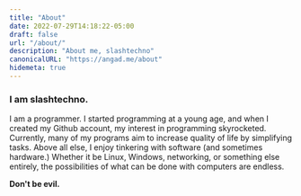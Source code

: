 ```yaml
---
title: "About"
date: 2022-07-29T14:18:22-05:00
draft: false
url: "/about/"
description: "About me, slashtechno"
canonicalURL: "https://angad.me/about"
hidemeta: true
---
```

### I am slashtechno.  
I am a programmer. I started programming at a young age, and when I created my Github account, my interest in programming skyrocketed. Currently, many of my programs aim to increase quality of life by simplifying tasks. 
Above all else, I enjoy tinkering with software (and sometimes hardware.) Whether it be Linux, Windows, networking, or something else entirely, the possibilities of what can be done with computers are endless.

**Don't be evil.**
 
<!-- The first program I published on Github was [PiStaticIp](https://github.com/slashtechno/PiStaticIP). I developed PiStaticIp to make it easier to set a static IP address. My home router at this time could not successfully set a static IP for my Raspberry Pi. I learned a static IP could be forced on the client by adding one line to `/etc/dhcpcd.conf`.  
In order to know what line to append to `/etc/dhcpcd.conf`, some information such as the subnet mask, gateway IP, and client IP. To make setting a IP slightly easier, I made a short, rudimentary Python script. While there is much room for improvement, it was the first program I published to Github.  

My trend of creating programs to make a task easier continues. One of my recent programs, [gobackup-github](https://github.com/slashtechno/gobackup-github)  is my first Go project which aims to automake the process of backing up Github repositories.   -->